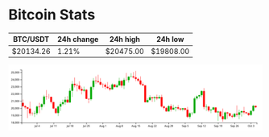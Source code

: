 # Bitcoin Stats

BTC/USDT|24h change|24h high|24h low|
|---|---|---|---|
|$20134.26|1.21%|$20475.00|$19808.00|

<img src="./chart.svg">
